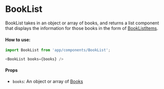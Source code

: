 BookList
=========

BookList takes in an object or array of books, and returns a list component that displays the information for those books in the form of [BookListItems](../BookListItem).

#### How to use:

```js
import BookList from 'app/components/BookList';

<BookList books={books} />
```

#### Props

* `books`: An object or array of [Books](../../data/models/Book)
